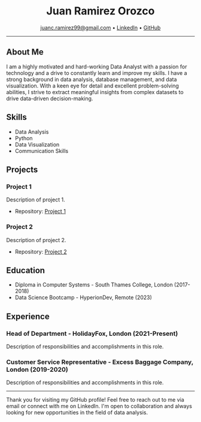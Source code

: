 <h1 align="center">Juan Ramirez Orozco</h1>

<p align="center">
  <a href="mailto:juanc.ramirez99@gmail.com">juanc.ramirez99@gmail.com</a> •
  <a href="[https://www.linkedin.com/in/juan-ramirez-orozco/](https://www.linkedin.com/in/juan-ramirezo/)">LinkedIn</a> •
  <a href="https://github.com/juanc-ramirez">GitHub</a>
</p>

---

## About Me

I am a highly motivated and hard-working Data Analyst with a passion for technology and a drive to constantly learn and improve my skills. I have a strong background in data analysis, database management, and data visualization. With a keen eye for detail and excellent problem-solving abilities, I strive to extract meaningful insights from complex datasets to drive data-driven decision-making.

## Skills

- Data Analysis
- Python
- Data Visualization
- Communication Skills

## Projects

### Project 1

Description of project 1.

- Repository: [Project 1](https://github.com/juanc-ramirez/finalCapstone/blob/main/nlp_1.pdf)

### Project 2

Description of project 2.

- Repository: [Project 2](https://github.com/juanc-ramirez/finalCapstone/blob/main/nlp_2.pdf)

## Education

- Diploma in Computer Systems - South Thames College, London (2017-2018)
- Data Science Bootcamp - HyperionDev, Remote (2023)

## Experience

### Head of Department - HolidayFox, London (2021-Present)

Description of responsibilities and accomplishments in this role.

### Customer Service Representative - Excess Baggage Company, London (2019-2020)

Description of responsibilities and accomplishments in this role.

---

Thank you for visiting my GitHub profile! Feel free to reach out to me via email or connect with me on LinkedIn. I'm open to collaboration and always looking for new opportunities in the field of data analysis.
